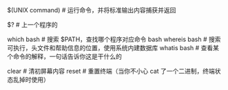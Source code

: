 $(UNIX command)           # 运行命令，并将标准输出内容捕获并返回


$? # 上一个程序的


which bash          # 搜索 $PATH，查找哪个程序对应命令 bash
whereis bash        # 搜索可执行，头文件和帮助信息的位置，使用系统内建数据库
whatis bash         # 查看某个命令的解释，一句话告诉你这是干什么的

clear               # 清初屏幕内容
reset               # 重置终端（当你不小心 cat 了一个二进制，终端状态乱掉时使用）
